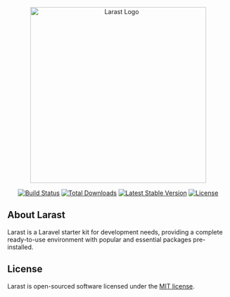 <p align="center"><a href="https://achmadhadikurnia.com" target="_blank"><img src="https://raw.githubusercontent.com/laravel/art/master/logo-lockup/5%20SVG/2%20CMYK/1%20Full%20Color/laravel-logolockup-cmyk-red.svg" width="400" alt="Larast Logo"></a></p>

<p align="center">
<a href="https://github.com/kanekescom/larast/actions"><img src="https://github.com/kanekescom/larast/workflows/tests/badge.svg" alt="Build Status"></a>
<a href="https://packagist.org/packages/kanekescom/larast"><img src="https://img.shields.io/packagist/dt/kanekescom/larast" alt="Total Downloads"></a>
<a href="https://packagist.org/packages/kanekescom/larast"><img src="https://img.shields.io/packagist/v/kanekescom/larast" alt="Latest Stable Version"></a>
<a href="https://packagist.org/packages/kanekescom/larast"><img src="https://img.shields.io/github/license/kanekescom/larast" alt="License"></a>
</p>

## About Larast

Larast is a Laravel starter kit for development needs, providing a complete ready-to-use environment with popular and essential packages pre-installed.

## License

Larast is open-sourced software licensed under the [MIT license](https://opensource.org/licenses/MIT).
